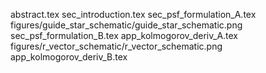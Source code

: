abstract.tex
sec_introduction.tex
sec_psf_formulation_A.tex
figures/guide_star_schematic/guide_star_schematic.png
sec_psf_formulation_B.tex
app_kolmogorov_deriv_A.tex
figures/r_vector_schematic/r_vector_schematic.png
app_kolmogorov_deriv_B.tex

